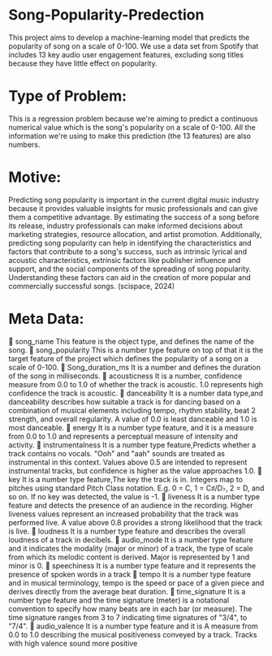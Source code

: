 # Song-Popularity-Predection
This project aims to develop a machine-learning model that predicts the popularity of song on a scale of 0-100. We use a data set from Spotify that includes 13 key audio user engagement features, excluding song titles because they have little effect on popularity.
# Type of Problem:
This is a regression problem because we're aiming to predict a continuous numerical value which is the song's popularity on a scale of 0-100. All the information we're using to make this prediction (the 13 features) are also numbers.
# Motive:
Predicting song popularity is important in the current digital music industry because it provides valuable insights for music professionals and can give them a competitive advantage. By estimating the success of a song before its release, industry professionals can make informed decisions about marketing strategies, resource allocation, and artist promotion. Additionally, predicting song popularity can help in identifying the characteristics and factors that contribute to a song's success, such as intrinsic lyrical and acoustic characteristics, extrinsic factors like publisher influence and support, and the social components of the spreading of song popularity. Understanding these factors can aid in the creation of more popular and commercially successful songs. (scispace, 2024)
# Meta Data:
 song_name
This feature is the object type, and defines the name of the song.
 song_popularity
This is a number type feature on top of that it is the target feature of the project
which defines the popularity of a song on a scale of 0-100.
 Song_duration_ms
It is a number and defines the duration of the song in milliseconds.
 acousticness
It is a number, confidence measure from 0.0 to 1.0 of whether the track is acoustic. 1.0 represents high confidence the track is acoustic.
 danceability
It is a number data type,and danceability describes how suitable a track is for dancing based on a combination of musical elements including tempo, rhythm stability, beat
2
strength, and overall regularity. A value of 0.0 is least danceable and 1.0 is most danceable.
 energy
It is a number type feature, and it is a measure from 0.0 to 1.0 and represents a perceptual measure of intensity and activity.
 instrumentalness
It is a number type feature,Predicts whether a track contains no vocals. "Ooh" and "aah" sounds are treated as instrumental in this context. Values above 0.5 are intended to represent instrumental tracks, but confidence is higher as the value approaches 1.0.
 key
It is a number type feature,The key the track is in. Integers map to pitches using standard Pitch Class notation. E.g. 0 = C, 1 = C♯/D♭, 2 = D, and so on. If no key was detected, the value is -1.
 liveness
It is a number type feature and detects the presence of an audience in the recording. Higher liveness values represent an increased probability that the track was performed live. A value above 0.8 provides a strong likelihood that the track is live.
 loudness
It is a number type feature and describes the overall loudness of a track in decibels.
 audio_mode
It is a number type feature and it indicates the modality (major or minor) of a track, the type of scale from which its melodic content is derived. Major is represented by 1 and minor is 0.
 speechiness
It is a number type feature and it represents the presence of spoken words in a track
 tempo
It is a number type feature and in musical terminology, tempo is the speed or pace of a given piece and derives directly from the average beat duration.
 time_signature
It is a number type feature and the time signature (meter) is a notational convention to specify how many beats are in each bar (or measure). The time signature ranges from 3 to 7 indicating time signatures of "3/4", to "7/4".
 audio_valence
It is a number type feature and it is A measure from 0.0 to 1.0 describing the musical positiveness conveyed by a track. Tracks with high valence sound more positive
